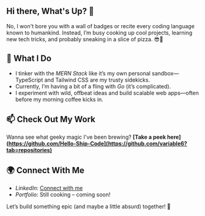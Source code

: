 ## Hi there, What's Up? 👋

No, I won't bore you with a wall of badges or recite every coding language known to humankind. Instead, I’m busy cooking up cool projects, learning new tech tricks, and probably sneaking in a slice of pizza. 😎🍕

## 🚀 What I Do
- I tinker with the *MERN Stack* like it’s my own personal sandbox—TypeScript and Tailwind CSS are my trusty sidekicks.
- Currently, I’m having a bit of a fling with *Go* (it’s complicated).
- I experiment with wild, offbeat ideas and build scalable web apps—often before my morning coffee kicks in.

## 📫 Check Out My Work
Wanna see what geeky magic I've been brewing? **[Take a peek here](https://github.com/Hello-Ship-Code](https://github.com/variable6?tab=repositories)**

## 🌍 Connect With Me
- *LinkedIn:* [Connect with me](#)
- *Portfolio:* Still cooking – coming soon!

Let’s build something epic (and maybe a little absurd) together! 🚀
